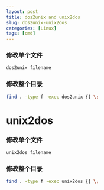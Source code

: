 ```yaml
---
layout: post
title: dos2unix and unix2dos
slug: dos2unix-unix2dos
categories: [Linux]
tags: [cmd]
---
```


### 修改单个文件

```bash
dos2unix filename
```

### 修改整个目录

```bash
find . -type f -exec dos2unix {} \;
```

# unix2dos

### 修改单个文件

```bash
unix2dos filename
```

### 修改整个目录

```bash
find . -type f -exec unix2dos {} \;
```
